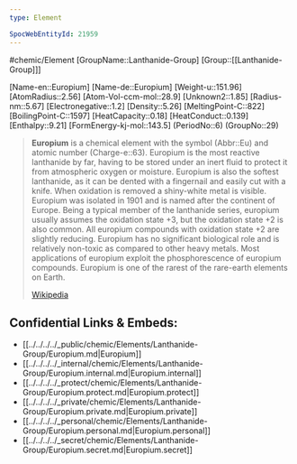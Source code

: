 ```yaml
---
type: Element

SpocWebEntityId: 21959
---
```


#chemic/Element 
[GroupName::Lanthanide-Group]
[Group::[[Lanthanide-Group]]]


[Name-en::Europium]
[Name-de::Europium]
[Weight-u::151.96]
[AtomRadius::2.56]
[Atom-Vol-ccm-mol::28.9]
[Unknown2::1.85]
[Radius-nm::5.67]
[Electronegative::1.2]
[Density::5.26]
[MeltingPoint-C::822]
[BoilingPoint-C::1597]
[HeatCapacity::0.18]
[HeatConduct::0.139]
[Enthalpy::9.21]
[FormEnergy-kj-mol::143.5]
(PeriodNo::6)
(GroupNo::29)



> **Europium** is a chemical element with the symbol (Abbr::Eu) and atomic number (Charge-e::63). Europium is the most reactive lanthanide by far, having to be stored under an inert fluid to protect it from atmospheric oxygen or moisture. Europium is also the softest lanthanide, as it can be dented with a fingernail and easily cut with a knife. When oxidation is removed a shiny-white metal is visible. Europium was isolated in 1901 and is named after the continent of Europe. Being a typical member of the lanthanide series, europium usually assumes the oxidation state +3, but the oxidation state +2 is also common. All europium compounds with oxidation state +2 are slightly reducing. Europium has no significant biological role and is relatively non-toxic as compared to other heavy metals. Most applications of europium exploit the phosphorescence of europium compounds. Europium is one of the rarest of the rare-earth elements on Earth.
>
> [Wikipedia](https://en.wikipedia.org/wiki/Europium)




## Confidential Links & Embeds: 
- [[../../../../_public/chemic/Elements/Lanthanide-Group/Europium.md|Europium]] 
- [[../../../../_internal/chemic/Elements/Lanthanide-Group/Europium.internal.md|Europium.internal]] 
- [[../../../../_protect/chemic/Elements/Lanthanide-Group/Europium.protect.md|Europium.protect]] 
- [[../../../../_private/chemic/Elements/Lanthanide-Group/Europium.private.md|Europium.private]] 
- [[../../../../_personal/chemic/Elements/Lanthanide-Group/Europium.personal.md|Europium.personal]] 
- [[../../../../_secret/chemic/Elements/Lanthanide-Group/Europium.secret.md|Europium.secret]] 
